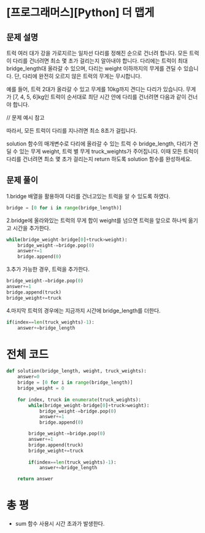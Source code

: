 # [프로그래머스][Python] 더 맵게

## 문제 설명
트럭 여러 대가 강을 가로지르는 일차선 다리를 정해진 순으로 건너려 합니다. 모든 트럭이 다리를 건너려면 최소 몇 초가 걸리는지 알아내야 합니다. 다리에는 트럭이 최대 bridge_length대 올라갈 수 있으며, 다리는 weight 이하까지의 무게를 견딜 수 있습니다. 단, 다리에 완전히 오르지 않은 트럭의 무게는 무시합니다.

예를 들어, 트럭 2대가 올라갈 수 있고 무게를 10kg까지 견디는 다리가 있습니다. 무게가 [7, 4, 5, 6]kg인 트럭이 순서대로 최단 시간 안에 다리를 건너려면 다음과 같이 건너야 합니다.

// 문제 예시 참고

따라서, 모든 트럭이 다리를 지나려면 최소 8초가 걸립니다.

solution 함수의 매개변수로 다리에 올라갈 수 있는 트럭 수 bridge_length, 다리가 견딜 수 있는 무게 weight, 트럭 별 무게 truck_weights가 주어집니다. 이때 모든 트럭이 다리를 건너려면 최소 몇 초가 걸리는지 return 하도록 solution 함수를 완성하세요.

## 문제 풀이
1.bridge 배열을 활용하여 다리를 건너고있는 트럭을 알 수 있도록 하였다. 

```python
bridge = [0 for i in range(bridge_length)]
```  

2.bridge에 올라와있는 트럭의 무게 합이 weight를 넘으면 트럭을 앞으로 하나씩 옮기고 시간을 추가한다.

```python
while(bridge_weight-bridge[0]+truck>weight):
    bridge_weight-=bridge.pop(0)
    answer+=1
    bridge.append(0)
```

3.추가 가능한 경우, 트럭을 추가한다. 

```python
bridge_weight-=bridge.pop(0)
answer+=1
bridge.append(truck)
bridge_weight+=truck
```

4.마지막 트럭의 경우에는 지금까지 시간에 bridge_length를 더한다.

```python
if(index==len(truck_weights)-1):
    answer+=bridge_length
```

# 전체 코드

```python 
def solution(bridge_length, weight, truck_weights):
    answer=0
    bridge = [0 for i in range(bridge_length)]
    bridge_weight = 0
    
    for index, truck in enumerate(truck_weights):
        while(bridge_weight-bridge[0]+truck>weight):
            bridge_weight-=bridge.pop(0)
            answer+=1
            bridge.append(0)

        bridge_weight-=bridge.pop(0)
        answer+=1
        bridge.append(truck)
        bridge_weight+=truck
        
        if(index==len(truck_weights)-1):
            answer+=bridge_length

    return answer
```

# 총 평
- sum 함수 사용시 시간 초과가 발생한다.